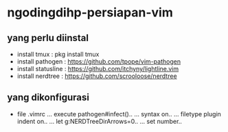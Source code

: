 # ngodingdihp-persiapan-vim

## yang perlu diinstal
* install tmux : pkg install tmux
* install pathogen : https://github.com/tpope/vim-pathogen
* install statusline : https://github.com/itchyny/lightline.vim
* install nerdtree : https://github.com/scrooloose/nerdtree

## yang dikonfigurasi
* file .vimrc
... execute pathogen#infect()..
... syntax on..
... filetype plugin indent on..
... let g:NERDTreeDirArrows=0..
... set number..
